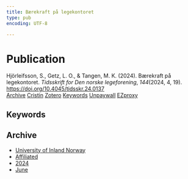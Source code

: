 ```yaml
---
title: Bærekraft på legekontoret
type: pub
encoding: UTF-8

---
```

<h1>Publication</h1>
<article id="csl-bib-container-AD3WHTJ5" class="csl-bib-container">
  <div class="csl-bib-body"> <div class="csl-entry">Hjörleifsson, S., Getz, L. O., &#38; Tangen, M. K. (2024). Bærekraft på legekontoret. <i>Tidsskrift for Den norske legeforening</i>, <i>144</i>(2024, 4, 19). <a href="https://doi.org/10.4045/tidsskr.24.0137">https://doi.org/10.4045/tidsskr.24.0137</a></div> </div>
  <div class="csl-bib-buttons">
    <a href="#taxonomy-article-AD3WHTJ5" alt="archive" class="csl-bib-button">Archive</a>
    <a href="https://app.cristin.no/results/show.jsf?id=2273413" alt="Cristin" class="csl-bib-button">Cristin</a>
    <a href="http://zotero.org/groups/5881554/items/AD3WHTJ5" alt="Zotero" class="csl-bib-button">Zotero</a>
    <a href="#keywords-article-AD3WHTJ5" alt="keywords" class="csl-bib-button">Keywords</a>
    <a href="https://tidsskriftet.no/node/63796/pdf" alt="Unpaywall" class="csl-bib-button">Unpaywall</a>
    <a href="https://tidsskriftet.no/node/63796/pdf" alt="EZproxy" class="csl-bib-button">EZproxy</a>
  </div>
  <div id="csl-bib-meta-container-AD3WHTJ5"></div>
</article>
<div id="csl-bib-meta-AD3WHTJ5" class="csl-bib-meta">
  <article id="keywords-article-AD3WHTJ5" class="keywords-article">
    <h1>Keywords</h1>
    
  </article>
  <article id="taxonomy-article-AD3WHTJ5" class="taxonomy-article">
    <h1>Archive</h1>
    <ul>
      <li>
        <a href="/en/archive/?key=3DCRN523">University of Inland Norway</a>
      </li>
      <li>
        <a href="/en/archive/?key=II9RDAME">Affiliated</a>
      </li>
      <li>
        <a href="/en/archive/?key=SH3N39AL">2024</a>
      </li>
      <li>
        <a href="/en/archive/?key=8PCVH5X3">June</a>
      </li>
    </ul>
  </article>
</div>
